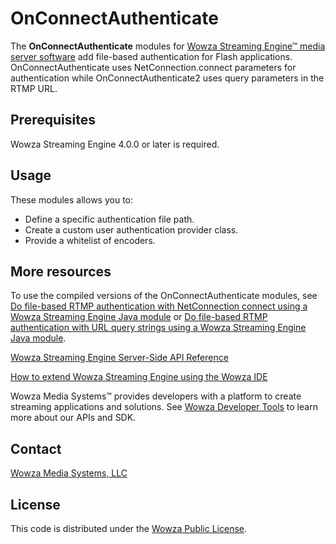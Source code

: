# OnConnectAuthenticate
The **OnConnectAuthenticate** modules for [Wowza Streaming Engine™ media server software](https://www.wowza.com/products/streaming-engine) add file-based authentication for Flash applications. OnConnectAuthenticate uses NetConnection.connect parameters for authentication while OnConnectAuthenticate2 uses query parameters in the RTMP URL.

## Prerequisites
Wowza Streaming Engine 4.0.0 or later is required.

## Usage
These modules allows you to:

* Define a specific authentication file path.
* Create a custom user authentication provider class.
* Provide a whitelist of encoders.

## More resources
To use the compiled versions of the OnConnectAuthenticate modules, see [Do file-based RTMP authentication with NetConnection connect using a Wowza Streaming Engine Java module](https://www.wowza.com/docs/how-to-do-file-based-rtmp-authentication-with-netconnection-connect-onconnectauthenticate) or [Do file-based RTMP authentication with URL query strings using a Wowza Streaming Engine Java module](https://www.wowza.com/docs/how-to-do-file-based-rtmp-authentication-with-url-query-strings-onconnectauthenticate2).

[Wowza Streaming Engine Server-Side API Reference](https://www.wowza.com/resources/serverapi/)

[How to extend Wowza Streaming Engine using the Wowza IDE](https://www.wowza.com/docs/how-to-extend-wowza-streaming-engine-using-the-wowza-ide)

Wowza Media Systems™ provides developers with a platform to create streaming applications and solutions. See [Wowza Developer Tools](https://www.wowza.com/developers) to learn more about our APIs and SDK.

## Contact
[Wowza Media Systems, LLC](https://www.wowza.com/contact)

## License
This code is distributed under the [Wowza Public License](https://github.com/WowzaMediaSystems/wse-plugin-onconnectauthenticate/blob/master/LICENSE.txt).

